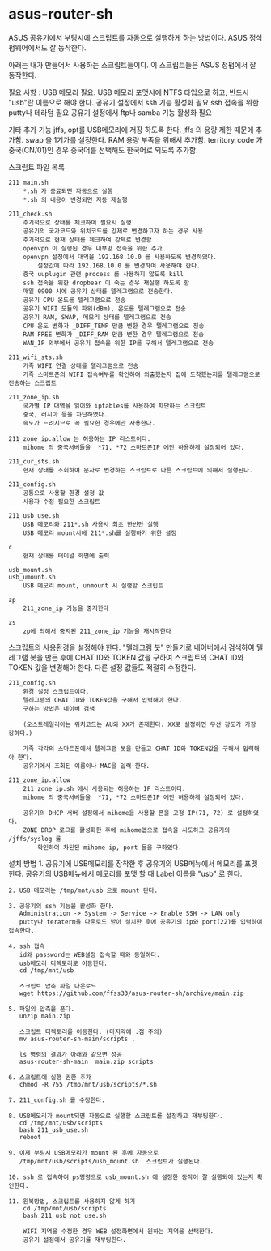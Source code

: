 # asus-router-sh


ASUS 공유기에서 부팅시에 스크립트를 자동으로 실행하게 하는 방법이다. 
ASUS 정식 펌웨어에서도 잘 동작한다. 


아래는 내가 만들어서 사용하는 스크립트들이다.
이 스크립트들은 ASUS 정펌에서 잘 동작한다. 


필요 사항 : USB 메모리 필요.
            USB 메모리 포맷시에 NTFS 타입으로 하고, 반드시 "usb"란 이름으로 해야 한다.
            공유기 설정에서 ssh 기능 활성화 필요
            ssh 접속을 위한  putty나 테라텀 필요
            공유기 설정에서 ftp나  samba  기능 활성화 필요


기타 추가 기능
            jffs, opt를  USB메모리에 저장 하도록 한다. jffs 의 용량 제한 때문에 추가함.
            swap 을 1기가를 설정한다. RAM 용량 부족을 위해서 추가함.
            territory_code 가 중국(CN/01)인 경우 중국어를 선택해도 한국어로 되도록 추가함.



스크립트 파일 목록

    211_main.sh
        *.sh 가 종료되면 자동으로 실행 
        *.sh 의 내용이 변경되면 자동 재실행

    211_check.sh
        주기적으로 상태를 체크하여 필요시 실행
        공유기의 국가코드와 위치코드를 강제로 변경하고자 하는 경우 사용
        주기적으로 현재 상태를 체크하여 강제로 변경함
        openvpn 이 실행된 경우 내부망 접속을 위한 추가
        openvpn 설정에서 대역을 192.168.10.0 를 사용하도록 변경하였다.
            설정값에 따라 192.168.10.0 를 변경하여 사용해야 한다.
        중국 uuplugin 관련 process 를 사용하지 않도록 kill
        ssh 접속을 위한 dropbear 이 죽는 경우 재실행 하도록 함
        매일 0900 시에 공유기 상태를 텔레그램으로 전송한다.
        공유기 CPU 온도를 텔레그램으로 전송
        공유기 WIFI 모듈의 파워(dBm), 온도를 텔레그램으로 전송
        공유기 RAM, SWAP, 메모리 상태를 텔레그램으로 전송
        CPU 온도 변화가 _DIFF_TEMP 만큼 변한 경우 텔레그램으로 전송
        RAM FREE 변화가 _DIFF_RAM 만큼 변한 경우 텔레그램으로 전송
        WAN_IP 외부에서 공유기 접속을 위한 IP를 구해서 텔레그램으로 전송

    211_wifi_sts.sh
        가족 WIFI 연결 상태를 텔레그램으로 전송
        가족 스마트폰의 WIFI 접속여부를 확인하여 외출했는지 집에 도착했는지를 텔레그램으로 전송하는 스크립트

    211_zone_ip.sh
        국가별 IP 대역을 읽어와 iptables를 사용하여 차단하는 스크립트
        중국, 러시아 등을 차단하였다. 
        속도가 느려지므로 꼭 필요한 경우에만 사용한다.

    211_zone_ip.allow 는 허용하는 IP 리스트이다. 
        mihome 의 중국서버들을  *71, *72 스마트폰IP 에만 하용하게 설정되어 있다. 

    211_cur_sts.sh
        현재 상태를 조회하여 문자로 변경하는 스크립트로 다른 스크립트에 의해서 실행된다.

    211_config.sh
        공통으로 사용할 환경 설정 값
        사용자 수정 필요한 스크립트 

    211_usb_use.sh
        USB 메모리와 211*.sh 사용시 최초 한번만 실행
        USB 메모리 mount시에 211*.sh를 실행하기 위한 설정

    c
        현재 상태를 터미널 화면에 출력

    usb_mount.sh
    usb_umount.sh
        USB 메모리 mount, unmount 시 실행할 스크립트

    zp
        211_zone_ip 기능을 중지한다

    zs
        zp에 의해서 중지된 211_zone_ip 기능을 재시작한다




스크립트의 사용환경을 설정해야 한다.
    "텔레그램 봇" 만들기로 네이버에서 검색하여 텔레그램 봇을 만든 후에 
    CHAT ID와 TOKEN 값을 구하여 스크립트의 CHAT ID와 TOKEN 값을 변경해야 한다. 
    다른 설정 값들도 적절히 수정한다.

    211_config.sh
        환경 설정 스크립트이다.
        텔레그램의 CHAT ID와 TOKEN값을 구해서 입력해야 한다.
        구하는 방법은 네이버 검색

        (오스트레일리아는 위치코드는 AU와 XX가 존재한다. XX로 설정하면 무선 강도가 가장 강하다.)

        가족 각각의 스마트폰에서 텔레그램 봇을 만들고 CHAT ID와 TOKEN값을 구해서 입력해야 한다.
        공유기에서 조회된 이름이나 MAC을 입력 한다.

    211_zone_ip.allow
        211_zone_ip.sh 에서 사용되는 허용하는 IP 리스트이다. 
        mihome 의 중국서버들을  *71, *72 스마트폰IP 에만 허용하게 설정되어 있다.  

        공유기의 DHCP 서버 설정에서 mihome을 사용할 폰을 고정 IP(71, 72) 로 설정하였다.
        ZONE DROP 로그를 활성화한 후에 mihome앱으로 접속을 시도하고 공유기의 /jffs/syslog 를 
            확인하여 차된된 mihome ip, port 들을 구하였다.



설치 방법
    1. 공유기에 USB메모리를 장착한 후 공유기의 USB메뉴에서 메모리를 포맷한다.
       공유기의 USB메뉴에서 메모리를 포맷 할 때 Label 이름을  "usb" 로 한다. 

    2. USB 메모리는 /tmp/mnt/usb 으로 mount 된다.

    3. 공유기의 ssh 기능을 활성화 한다. 
       Administration -> System -> Service -> Enable SSH -> LAN only
       putty나 teraterm을 다운로드 받아 설치한 후에 공유기의 ip와 port(22)를 입력하여 접속한다.

    4. ssh 접속
       id와 password는 WEB설정 접속할 때와 동일하다.
       usb메모리 디렉토리로 이동한다.
       cd /tmp/mnt/usb

       스크립트 압축 파일 다운로드 
       wget https://github.com/ffss33/asus-router-sh/archive/main.zip
       
    5. 파일의 압축을 푼다.
       unzip main.zip
       
       스크립트 디렉토리를 이동한다. (마지막에 .점 주의)
       mv asus-router-sh-main/scripts .

       ls 명령의 결과가 아래와 같으면 성공
       asus-router-sh-main  main.zip scripts

    6. 스크립트에 실행 권한 추가
       chmod -R 755 /tmp/mnt/usb/scripts/*.sh

    7. 211_config.sh 를 수정한다.

    8. USB메모리가 mount되면 자동으로 실행할 스크립트를 설정하고 재부팅한다.
       cd /tmp/mnt/usb/scripts
       bash 211_usb_use.sh
       reboot

    9. 이제 부팅시 USB메모리가 mount 된 후에 자동으로
       /tmp/mnt/usb/scripts/usb_mount.sh  스크립트가 실행된다.

    10. ssh 로 접속하여 ps명령으로 usb_mount.sh 에 설정한 동작이 잘 실행되어 있는지 확인한다. 

    11. 원복방법, 스크립트를 사용하지 않게 하기
        cd /tmp/mnt/usb/scripts
        bash 211_usb_not_use.sh

        WIFI 지역을 수정한 경우 WEB 설정화면에서 원하는 지역을 선택한다.
        공유기 설정에서 공유기를 재부팅한다.


